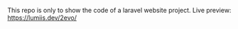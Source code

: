This repo is only to show the code of a laravel website project.
Live preview: https://lumiis.dev/2evo/